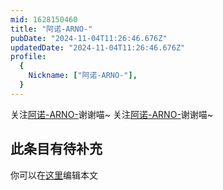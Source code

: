 ```yaml
---
mid: 1628150460
title: "阿诺-ARNO-"
pubDate: "2024-11-04T11:26:46.676Z"
updatedDate: "2024-11-04T11:26:46.676Z"
profile:
  {
    Nickname: ["阿诺-ARNO-"],
  }
---
```


关注[阿诺-ARNO-](https://space.bilibili.com/1628150460)谢谢喵~ 关注[阿诺-ARNO-](https://space.bilibili.com/1628150460)谢谢喵~

## 此条目有待补充
你可以在[这里](https://github.com/Yuhanawa/VTuber.ICU/edit/master/src/content/v/阿诺-ARNO-/index.md)编辑本文
